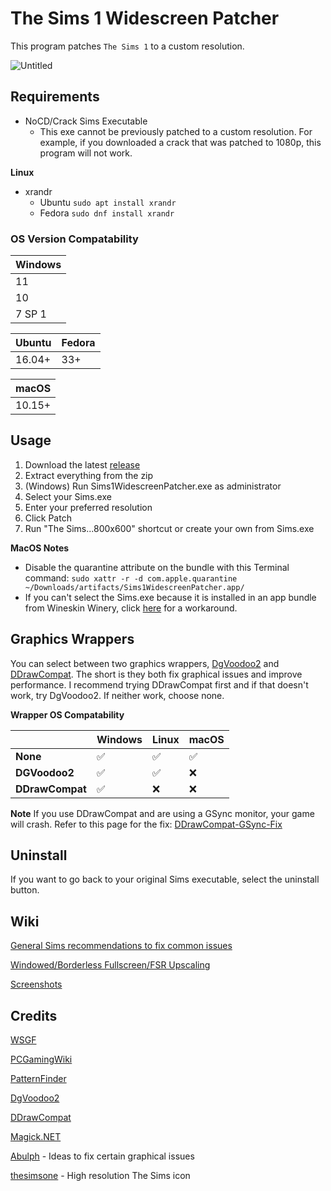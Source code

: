 # The Sims 1 Widescreen Patcher

This program patches `The Sims 1` to a custom resolution.

![Untitled](https://i.imgur.com/BwRreNH.png)

## Requirements

* NoCD/Crack Sims Executable
  * This exe cannot be previously patched to a custom resolution. For example, if you downloaded a crack that was patched to 1080p, this program will not work.

**Linux**

* xrandr
  * Ubuntu ```sudo apt install xrandr``` 
  * Fedora ```sudo dnf install xrandr```

### OS Version Compatability

| Windows |
|---------|
|    11   |
|    10   |
|  7 SP 1 |

| Ubuntu | Fedora |
|--------|--------|
| 16.04+ | 33+    |

| macOS  |
|--------|
| 10.15+ |

## Usage

1. Download the latest [release](https://github.com/FaithBeam/Sims-1-Complete-Collection-Widescreen-Patcher/releases)
2. Extract everything from the zip
3. (Windows) Run Sims1WidescreenPatcher.exe as administrator
4. Select your Sims.exe
5. Enter your preferred resolution
6. Click Patch
7. Run "The Sims...800x600" shortcut or create your own from Sims.exe

**MacOS Notes**

* Disable the quarantine attribute on the bundle with this Terminal command: ```sudo xattr -r -d com.apple.quarantine ~/Downloads/artifacts/Sims1WidescreenPatcher.app/```
* If you can't select the Sims.exe because it is installed in an app bundle from Wineskin Winery, click [here](https://github.com/FaithBeam/Sims-1-Complete-Collection-Widescreen-Patcher/wiki/MacOS---How-to-Enter-an-App-Bundle-to-Select-Sims-Exe) for a workaround.

## Graphics Wrappers

You can select between two graphics wrappers, [DgVoodoo2](http://dege.freeweb.hu/dgVoodoo2/dgVoodoo2/) and [DDrawCompat](https://github.com/narzoul/DDrawCompat). The short is they both fix graphical issues and improve performance. I recommend trying DDrawCompat first and if that doesn't work, try DgVoodoo2. If neither work, choose none.

**Wrapper OS Compatability**

|                 | Windows | Linux | macOS |
|-----------------|---------|-------|-------|
| **None**        | ✅       | ✅     | ✅     |
| **DGVoodoo2**   | ✅       | ✅     | ❌     |
| **DDrawCompat** | ✅       | ❌     | ❌     |

**Note**
If you use DDrawCompat and are using a GSync monitor, your game will crash. Refer to this page for the fix: [DDrawCompat-GSync-Fix](https://github.com/FaithBeam/Sims-1-Complete-Collection-Widescreen-Patcher/wiki/DDrawCompat-GSync-Fix)

## Uninstall

If you want to go back to your original Sims executable, select the uninstall button.

## Wiki

[General Sims recommendations to fix common issues](https://github.com/FaithBeam/Sims-1-Complete-Collection-Widescreen-Patcher/wiki/General-Sims-Recommendations)

[Windowed/Borderless Fullscreen/FSR Upscaling](https://github.com/FaithBeam/Sims-1-Complete-Collection-Widescreen-Patcher/wiki/Windowed,-Borderless-Fullscreen,-FSR-Upscaling)

[Screenshots](https://github.com/FaithBeam/Sims-1-Complete-Collection-Widescreen-Patcher/wiki/Screenshots)

## Credits

[WSGF](http://www.wsgf.org/dr/sims)

[PCGamingWiki](https://www.pcgamingwiki.com/wiki/The_Sims)

[PatternFinder](https://github.com/mrexodia/PatternFinder)

[DgVoodoo2](http://dege.freeweb.hu/dgVoodoo2/dgVoodoo2/)

[DDrawCompat](https://github.com/narzoul/DDrawCompat)

[Magick.NET](https://github.com/dlemstra/Magick.NET)

[Abulph](https://www.reddit.com/r/thesims/comments/6snibn/the_sims_1_widescreen_fix_1080p/) - Ideas to fix certain graphical issues

[thesimsone](https://www.deviantart.com/thesimsone) - High resolution The Sims icon

